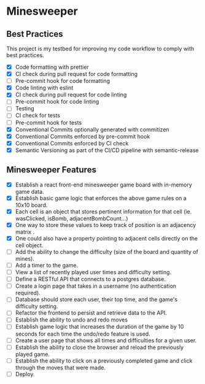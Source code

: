 # Minesweeper

## Best Practices

This project is my testbed for improving my code workflow to comply with best practices.

- [x] Code formatting with prettier
- [x] CI check during pull request for code formatting
- [ ] Pre-commit hook for code formatting
- [x] Code linting with eslint
- [x] CI check during pull request for code linting
- [ ] Pre-commit hook for code linting
- [ ] Testing
- [ ] CI check for tests
- [ ] Pre-commit hook for tests
- [x] Conventional Commits optionally generated with commitizen
- [x] Conventional Commits enforced by pre-commit hook
- [x] Conventional Commits enforced by CI check
- [x] Semantic Versioning as part of the CI/CD pipeline with semantic-release

## Minesweeper Features
- [x] Establish a react front-end minesweeper game board with in-memory game data.
- [x] Establish basic game logic that enforces the above game rules on a 10x10 board.
- [x] Each cell is an object that stores pertinent information for that cell (ie. wasClicked, isBomb, adjacentBombCount...)
- [x] One way to store these values to keep track of position is an adjacency matrix .
- [x] One could also have a property pointing to adjacent cells directly on the cell object.
- [ ] Add the ability to change the difficulty (size of the board and quantity of mines).
- [ ] Add a timer to the game.
- [ ] View a list of recently played user times and difficulty setting.
- [ ] Define a RESTful API that connects to a postgres database.
- [ ] Create a login page that takes in a username (no authentication required).
- [ ] Database should store each user, their top time, and the game's difficulty setting.
- [ ] Refactor the frontend to persist and retrieve data to the API.
- [ ] Establish the ability to undo and redo moves
- [ ] Establish game logic that increases the duration of the game by 10 seconds for each time the undo/redo feature is used.
- [ ] Create a user page that shows all times and difficulties for a given user.
- [ ] Establish the ability to close the browser and reload the previously played game.
- [ ] Establish the ability to click on a previously completed game and click through the moves that were made.
- [ ] Deploy.
